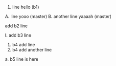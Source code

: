 1. line hello (b1)

A. line yooo (master)
B. another line yaaaah (master)

add b2 line

I. add b3 line


1. b4 add line
2. b4 add another line

a. b5 line is here

